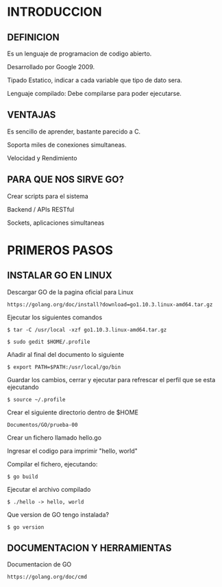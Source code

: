 INTRODUCCION
===

## DEFINICION

Es un lenguaje de programacion de codigo abierto.

Desarrollado por Google 2009.

Tipado Estatico, indicar a cada variable que tipo de dato sera.

Lenguaje compilado: Debe compilarse para poder ejecutarse.

## VENTAJAS

Es sencillo de aprender, bastante parecido a C.

Soporta miles de conexiones simultaneas.

Velocidad y Rendimiento

## PARA QUE NOS SIRVE GO?

Crear scripts para el sistema

Backend / APIs RESTful

Sockets, aplicaciones simultaneas

PRIMEROS PASOS
===

## INSTALAR GO EN LINUX
		
Descargar GO de la pagina oficial para Linux

	https://golang.org/doc/install?download=go1.10.3.linux-amd64.tar.gz

Ejecutar los siguientes comandos
		
	$ tar -C /usr/local -xzf go1.10.3.linux-amd64.tar.gz
		
	$ sudo gedit $HOME/.profile

Añadir al final del documento lo siguiente

	$ export PATH=$PATH:/usr/local/go/bin

Guardar los cambios, cerrar y ejecutar para refrescar el perfil que se esta ejecutando

	$ source ~/.profile
	
Crear el siguiente directorio dentro de $HOME
		
	Documentos/GO/prueba-00

Crear un fichero llamado hello.go

Ingresar el codigo para imprimir "hello, world"

Compilar el fichero, ejecutando:
		
	$ go build

Ejecutar el archivo compilado
		
	$ ./hello -> hello, world
		
Que version de GO tengo instalada?
	
	$ go version

## DOCUMENTACION Y HERRAMIENTAS

Documentacion de GO
	
	https://golang.org/doc/cmd

	
		
	
